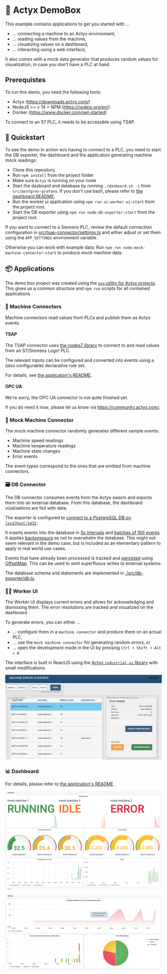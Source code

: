 # 🧰 Actyx DemoBox

This example contains applications to get you started with ...

* ... connecting a machine to an Actyx environment,
* ... reading values from the machine,
* ... visualizing values on a dashboard,
* ... interacting using a web interface,

It also comes with a mock data generator that produces random values for visualization, in case you don't have a PLC at hand.

## Prerequistes

To run this demo, you need the following tools:

* Actyx (https://downloads.actyx.com/)
* NodeJS >= v 14 + NPM (https://nodejs.org/en/)
* Docker (https://www.docker.com/get-started)

To connect to an S7 PLC, it needs to be accessible using TSAP.

## 🚀 Quickstart

To see the demo in action w/o having to connect to a PLC, you need to start the DB exporter, the dashboard and the application generating machine mock readings:

* Clone this repository
* Run `npm install` from the project folder
* Make sure `Actyx` is running on your node
* Start the dasboard and database by running `./dasboard.sh -i` from `src/postgres-grafana`. If you don't use bash, please refer to [the dashboard README](src/postgres-grafana/README.md).
* Run the worker ui application using `npm run ui:worker-ui:start` from the project root.
* Start the DB exporter using `npm run node:db-exporter:start` from the project root.

If you want to connect to a Siemens PLC, review the default connection configuration in [src/tsap-connector/settings.ts](src/tsap-connector/settings.ts#L14) and either adjust or set them using the `APP_SETTINGS` environment variable.

Otherwise you can work with example data: Run `npm run node:mock-machine-connector:start` to produce mock machine data.

## 📦 Applications

The demo box project was created using the [`axp` utility for Actyx projects](https://github.com/actyx-contrib/actyx-project-cli). This gives us a common structure and `npm run` scripts for all contained applications.


### 🔌 Machine Connectors

Machine connectors read values from PLCs and publish them as Actyx events.
#### TSAP

The TSAP connector uses [the nodes7 library](https://www.npmjs.com/package/nodes7) to connect to and read values from an S7/Siemens Logo! PLC.

The relevant inputs can be configured and converted into events using a (also configurable) declarative rule set.

For details, see [the application's README](./src/tsap-connector/README.md).
#### OPC UA

We're sorry, the OPC UA connector is not quite finished yet.

If you do need it _now_, please let us know via https://community.actyx.com/.

### 🎲 Mock Machine Connector

The mock machine connector randomly generates different sample events:

* Machine speed readings
* Machine temperature readings
* Machine state changes
* Error events

The event types correspond to the ones that are emitted from machine connectors.

### 🗃️ DB Connector

The DB connector consumes events from the Actyx swarm and exports them into an external database. From this database, the dashboard vizalisations are fed with data.

The exporter is configured to [connect to a PostgreSQL DB on `localhost:5432`](./src/db-exporter/index.ts#L10).

It inserts events into the database in [5s intervals](./src/db-exporter/index.ts#L69) and [batches of 100 events](./src/db-exporter/index.ts#L55). It applies [backpressure](./src/db-exporter/index.ts#L70) as not to overwhelm the database. This might not seem relevant in the demo case, but is included as an elementary pattern to apply in real world use cases.

Events that have already been processed is tracked and [persisted](./src/db-exporter/db.ts#L119) using [OffsetMap](https://developer.actyx.com/docs/reference/js-ts-sdk/interfaces/offsetmap). This can be used to omit superfluous writes to external systems.

The database schema and statements are implemented in [./src/db-exporter/db.ts](./src/db-exporter/db.ts).

### 👷‍♂️ Worker UI

The Worker UI displays current errors and allows for acknowledging and dismissing them. The error resolutions are tracked and visualized on the dashboard.

To generate errors, you can either ...

* ... configure them in a `machine connector` and produce them on an actual PLC,
* ... use the `mock machine connector` for generating random errors, or
* ... open the development mode in the UI by pressing `Ctrl + Shift + Alt + D`

The interface is built in ReactJS using the [Actyx `industrial-ui` library](https://www.npmjs.com/package/@actyx/industrial-ui) with small modifications.

![Worker UI](./doc/worker-ui.png "Worker UI")


### 📊 Dashboard

For details, please refer to [the application's README](src/postgres-grafana/README.md)

![Dashboard Machine Data](./doc/dashboard-machines.png "Machine Data")

![Dashboard Error Data](./doc/dashboard-errors.png "Error Data")

